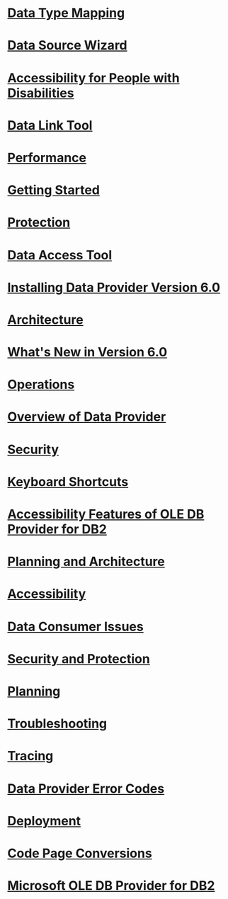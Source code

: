 # [Data Type Mapping](data-type-mapping1.md)
# [Data Source Wizard](data-source-wizard.md)
# [Accessibility for People with Disabilities](accessibility-for-people-with-disabilities2.md)
# [Data Link Tool](data-link-tool.md)
# [Performance](performance1.md)
# [Getting Started](getting-started.md)
# [Protection](protection1.md)
# [Data Access Tool](data-access-tool1.md)
# [Installing Data Provider Version 6.0](installing-data-provider-version-6-0.md)
# [Architecture](architecture.md)
# [What's New in Version 6.0](what-s-new-in-version-6-0.md)
# [Operations](operations2.md)
# [Overview of Data Provider](overview-of-data-provider.md)
# [Security](security2.md)
# [Keyboard Shortcuts](keyboard-shortcuts.md)
# [Accessibility Features of OLE DB Provider for DB2](accessibility-features-of-ole-db-provider-for-db2.md)
# [Planning and Architecture](planning-and-architecture2.md)
# [Accessibility](accessibility.md)
# [Data Consumer Issues](data-consumer-issues.md)
# [Security and Protection](security-and-protection2.md)
# [Planning](planning.md)
# [Troubleshooting](troubleshooting2.md)
# [Tracing](tracing.md)
# [Data Provider Error Codes](data-provider-error-codes.md)
# [Deployment](deployment3.md)
# [Code Page Conversions](code-page-conversions.md)
# [Microsoft OLE DB Provider for DB2](microsoft-ole-db-provider-for-db2.md)
